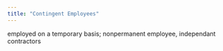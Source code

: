 ```yaml
---
title: "Contingent Employees"
---
```

employed on a temporary basis; nonpermanent employee, independant contractors

